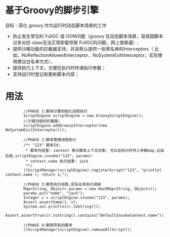 # 基于Groovy的脚步引擎
目标：简化 groovy 作为运行时动态脚本场景的工作
- 防止发生常见的 FullGC 或 OOM问题（groovy 在动态脚本场景，容易因脚本过多对应 class无法正常卸载导致 FullGC的问题，网上很普遍）;
- 提供沙箱功能的拦截器支持，并且默认提供一些黑名单的Interceptors（
比如，NoReflectionAllowedInterceptor，NoSystemExitInterceptor，实际使用建议白名单方式），
- 提供执行上下文，方便在执行时传递执行参数；
- 支持运行时登记和更新脚本内容；

# 用法

```
        //PHASE 1:脚本引擎初始化线程执行
        ScriptEngine scriptEngine = new GroovyScriptEngine();
        //沙箱功能的拦截器:
        scriptEngine.addGroovyInterceptor(new NoSystemExitInterceptor());

        //PHASE 2:脚本管理线程执行
        /** "123" 脚本Id;
         * 脚本内容里: context 表示脚本上下文对象; 可以在执行时传入参数map,比如后面,scriptEngine.invoke("123", params)
         * context.name 执行结果: jack
         **/
        ((ScriptManager)scriptEngine).registerScript("123", "println( context.name ); return 1;");

        //PHASE 3:脚本执行线程,实际业务执行调用
        Map<String, Object> params = new HashMap<String, Object>();
        params.put("name", "jack");
        Integer v = scriptEngine.invoke("123", params);
        Assert.assertSame(1, v);
        System.out.println(cr.toString());
        Assert.assertTrue(cr.toString().contains("DefaultInvokeContext.name"));

        //PHASE 4:删除所有的脚本
        ((ScriptManager)scriptEngine).removeAllScript();
```

